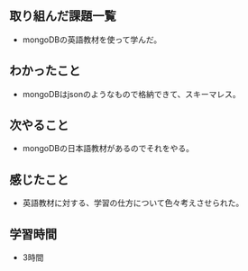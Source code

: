 ## 取り組んだ課題一覧
- mongoDBの英語教材を使って学んだ。

## わかったこと
- mongoDBはjsonのようなもので格納できて、スキーマレス。

## 次やること
- mongoDBの日本語教材があるのでそれをやる。

## 感じたこと
- 英語教材に対する、学習の仕方について色々考えさせられた。

## 学習時間
- 3時間